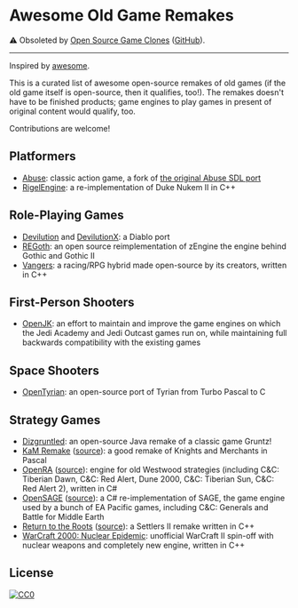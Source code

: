Awesome Old Game Remakes
========================

⚠ Obsoleted by [Open Source Game Clones](https://osgameclones.com/) ([GitHub](https://github.com/opengaming/osgameclones)).

---

Inspired by [awesome][].

This is a curated list of awesome open-source remakes of old games (if the old
game itself is open-source, then it qualifies, too!). The remakes doesn't have
to be finished products; game engines to play games in present of original
content would qualify, too.

Contributions are welcome!

Platformers
-----------

* [Abuse](https://github.com/Xenoveritas/abuse): classic action game, a fork of
  [the original Abuse SDL port](http://abuse.zoy.org/)
* [RigelEngine](https://github.com/lethal-guitar/RigelEngine): a
  re-implementation of Duke Nukem II in C++

Role-Playing Games
------------------

* [Devilution](https://github.com/diasurgical/devilution) and
  [DevilutionX](https://github.com/diasurgical/devilutionX): a Diablo port
* [REGoth](https://github.com/REGoth-project/REGoth-bs): an open source
  reimplementation of zEngine the engine behind Gothic and Gothic II
* [Vangers](https://github.com/KranX/Vangers): a racing/RPG hybrid made
  open-source by its creators, written in C++

First-Person Shooters
---------------------

* [OpenJK](https://github.com/JACoders/OpenJK): an effort to maintain and
  improve the game engines on which the Jedi Academy and Jedi Outcast games run
  on, while maintaining full backwards compatibility with the existing games

Space Shooters
--------------

* [OpenTyrian](https://bitbucket.org/opentyrian/opentyrian/wiki/Home): an
  open-source port of Tyrian from Turbo Pascal to C

Strategy Games
--------------

* [Dizgruntled](https://bitbucket.org/pointcliki/dizgruntled/wiki/Home): an
  open-source Java remake of a classic game Gruntz!
* [KaM Remake](https://www.kamremake.com/)
  ([source](https://github.com/Kromster80/kam_remake)): a good remake of Knights
  and Merchants in Pascal
* [OpenRA](https://www.openra.net/)
  ([source](https://github.com/OpenRA/OpenRA)): engine for old Westwood
  strategies (including C&C: Tiberian Dawn, C&C: Red Alert, Dune 2000, C&C:
  Tiberian Sun, C&C: Red Alert 2), written in C#
* [OpenSAGE](https://opensage.github.io/)
  ([source](https://github.com/OpenSAGE/OpenSAGE)): a C# re-implementation of
  SAGE, the game engine used by a bunch of EA Pacific games, including C&C:
  Generals and Battle for Middle Earth
* [Return to the Roots](https://www.siedler25.org/)
  ([source](https://github.com/Return-To-The-Roots/s25client)): a Settlers II
  remake written in C++
* [WarCraft 2000: Nuclear
  Epidemic](https://github.com/agend/warcraft-2000-nuclear-epidemic): unofficial
  WarCraft II spin-off with nuclear weapons and completely new engine, written
  in C++

License
-------

[![CC0](http://mirrors.creativecommons.org/presskit/buttons/88x31/svg/cc-zero.svg)][cc0]

[awesome]: https://github.com/sindresorhus/awesome
[cc0]: https://creativecommons.org/publicdomain/zero/1.0/
